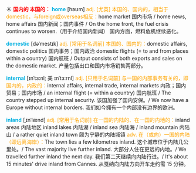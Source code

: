 ☀ <font color="red">**国内的 本国的：**</font>
<font color="sky blue">**home**</font> [həʊm] 
<font color="orange">adj. [尤英] 本国的、国内的，相当于domestic，与foreign或overseas相反：</font>home market 国内市场 / home news, home affairs 国内新闻；国内事件 / On the home front, the fuel crisis continues to worsen.（用于介绍国内新闻） 国内方面，燃料危机继续恶化。
           
<font color="sky blue">**domestic**</font> [dəˈmestɪk]
<font color="orange">adj. [常用于名词前] 本国的、国内的：</font>domestic affairs, domestic politics 国内事务；国内政治 domestic flights (= to and from places within a country) 国内航班 / Output consists of both exports and sales on the domestic market. 产量包括出口和国内市场销售两部分。
           
<font color="sky blue">**internal**</font> [ɪnˈtɜ:nl; 美 ɪnˈtɜ:rnl]
<font color="orange">adj. [只用于名词前] 与一国的内部事务有关的，即国内的，内政的：</font>internal affairs, internal trade, internal markets 内政；国内贸易；国内市场 / an internal flight (= within a country) 国内航班 / The country stepped up internal security. 该国加强了国内安保。/ We now have a Europe without internal borders. 我们如今拥有一个内部没有边界的欧洲。
           
<font color="sky blue">**inland**</font> [ˌɪnˈlænd]
<font color="orange">adj. [常用于名词前] 在一国的内陆的、在一国的内地的：</font>inland areas 内陆地区 inland lakes 内陆湖 / inland sea 内陆海 / inland mountain 内陆山 / a rather quiet inland town 颇为宁静的内陆城镇 <font color="orange">adv. 在（或向）一国的内陆（即远离海岸）：</font>The town lies a few kilometres inland. 这个城市位于内陆几公里处。/ The vast majority live further inland. 大部分人住在更远的内地。/ We travelled further inland the next day. 我们第二天继续向内陆行进。/ It's about 15 minutes' drive inland from Cannes. 从戛纳向内陆方向开车走约需 15 分钟。




